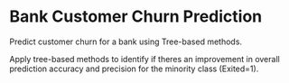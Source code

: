 # Bank Customer Churn Prediction
Predict customer churn for a bank using Tree-based methods.

Apply tree-based methods to identify if theres an improvement in overall prediction accuracy and precision for the minority class (Exited=1).



